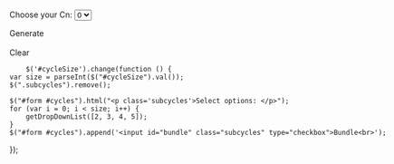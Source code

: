 <br>
<script src="https://cdnjs.cloudflare.com/ajax/libs/d3/3.5.6/d3.js"></script>
<br>
<script>
    function makeGraphNodesCycle(size) {
        var resultJson = {
            nodes: [],
            links: []
        };

        var n, i, j, x, y;
        var matrix = [];

        for (n = 0; n < size; n++) {
            resultJson.nodes.push({
                name: n + 1,
                group: n
            });

            matrix.push([]);
            for (x = 0; x < size; x++) {
                matrix[n].push(0);
            }
        }

        matrix[0][1] = 1;
        matrix[0][size - 1] = 1;
        matrix[size - 1][0] = 1;
        matrix[size - 1][size - 2] = 1;

        for (y = 1; y < size - 1; y++) {
            matrix[y - 1][y + 1] = 1;
        }

        for (i = 0; i < matrix.length; i++) {
            for (j = 0; j < matrix.length; j++) {
                if (matrix[i][j] === 1) {
                    resultJson.links.push({
                        source: i,
                        target: j,
                        value: 3
                    })
                }
            }
        }
        return resultJson;
    }

    function getDropDownList(optionList) {
        var combo = $("<select class='subcycles'></select>");

        $.each(optionList, function(i, el) {
            combo.append("<option>" + el + "</option>");
        });

        $("#form #cycles").append(combo);
    }

    /** 
     * Cn is an array of K-graphs [2,2,2] = k2,k2,k2
     * The cycle size is the number of elements in Cn
     *
     * Note: comments referencing "original cycle" mean the 
     * non-converted cycle of size N "old" vertices.
     * The "transformed" cycle is the cycle that has each
     * "new" vertex transformed to K graphs
     */
    function getMatrix(Cn) {
        var matrix = [];

        // count the number of vertices 
        // (dont' just do cycle size * k size, we might have different k sizes at some point)
        var totalCount = 0;
        for (var i = 0; i < Cn.length; i++)
        for (var j = 0; j < Cn[i]; j++)
        totalCount++;

        // we need to calculate a "new index" for each vertex in the original cycle
        var newIndex = 0;

        // we know there are totalCount number of new vertices
        for (var i = 0; i < totalCount; i++) {

            // Cn[i] is the K graph size at this "old" vertex
            for (var j = 0; j < Cn[i]; j++) {

                // initialize the matrix row
                matrix[newIndex] = [];

                // initialize all adjacencies to 0
                for (var k = 0; k < totalCount; k++)
                matrix[newIndex][k] = 0;

                // calculate the shift from [newIndex][0] for this grouping of adjacencies
                var shift = (i - 1) * Cn[(i - 1 + Cn.length) % Cn.length];
                shift = (shift + totalCount) % totalCount;

                // put the shifted group into the matrix
                for (var k = shift; k < shift + 3 * Cn[i]; k++) {
                    var subidx = k % totalCount;
                    if (subidx != newIndex) {
                        matrix[newIndex][subidx] = 1;
                    }
                }

                // increment the next new index
                newIndex++;
            }
        }
        return matrix;
    }



    function clear() {

        d3.select("svg").remove();

    }

    function makeGraphNodes(matrix, matrixInput) {
        var resultJson = {
            nodes: [],
            links: []
        };
        var n, i, j, name, y, counter = 0,
            linkValue;

        for (n = 0; n < matrixInput.length; n++) {
            for (y = 0; y < matrixInput[n]; y++) {
                counter++;
                resultJson.nodes.push({
                    id: counter - 1,
                    name: counter,
                    group: n + 1
                });
            }
        }

        for (i = 0; i < matrix.length; i++) {
            for (j = 0; j < matrix.length; j++) {
                if (matrix[i][j] === 1) {
                    if (resultJson.nodes[i].group === resultJson.nodes[j].group) {
                        linkValue = 20;
                    } else linkValue = 4;

                    resultJson.links.push({
                        source: i,
                        target: j,
                        value: linkValue
                    })

                }
            }
        }

        return resultJson;
        //{
        //"nodes":[
        //{"name":"node0","group":1},
        //"links":[
        //{"source":"node0","target":"node1","value":3}
        //] };  
    }
</script>
<br>
<script src="https://ajax.googleapis.com/ajax/libs/jquery/2.1.3/jquery.min.js"></script>
<br>
<form id="form">Choose your Cn:
    <select id='cycleSize'>
        <option value="0">0</option>
        <option value="3">3</option>
        <option value="4">4</option>
        <option value="5">5</option>
        <option value="6">6</option>
        <option value="7">7</option>
    </select>
    <div id="cycles"></div>
</form>
<div id="generate">Generate</div>
</br>
<div style="width: 960px; height: 500px;" id="graph">
    <div>
        <div id="clear">Clear</div>
        
        $('#cycleSize').change(function () {
    var size = parseInt($("#cycleSize").val());
    $(".subcycles").remove();

    $("#form #cycles").html("<p class='subcycles'>Select options: </p>");
    for (var i = 0; i < size; i++) {
        getDropDownList([2, 3, 4, 5]);
    }
    $("#form #cycles").append('<input id="bundle" class="subcycles" type="checkbox">Bundle<br>');
});
<br>
<script>
$("#generate").click(function () {
    clear();

    // get all the inputs into an array.
    var $inputs = $('#form :input');

    var matrixInput = [];
    $inputs.each(function () {
        matrixInput.push(parseInt($(this).val()));
    });
    var cycleSize = matrixInput.shift();
    var bundleBool = matrixInput.pop();
    bundleBool = $('#bundle').is(':checked');

    (function (cycleSize, bundleBool, matrixInput) {
        var width = 960,
            height = 500;
        var graph = makeGraphNodes(getMatrix(matrixInput), matrixInput);
        var color = d3.scale.category20();

        function myGraph(el) {
            // Add and remove elements on the graph object
            this.addNode = function (node) {
                nodes.push({
                    'id': node.id,
                        'group': node.group
                });
                update();
            }

            this.removeNode = function (id) {
                var i = 0;
                var n = findNode(id);
                while (i < links.length) {
                    if ((links[i]['source'] === n) || (links[i]['target'] == n)) links.splice(i, 1);
                    else i++;
                }
                var index = findNodeIndex(id);
                if (index !== undefined) {
                    nodes.splice(index, 1);
                    update();
                }
            }

            this.addLink = function (link) {
                var sourceNode = findNode(link.source);
                var targetNode = findNode(link.target);

                if ((sourceNode !== undefined) && (targetNode !== undefined)) {
                    links.push({
                        "source": sourceNode,
                            "target": targetNode,
                            "value": link.value
                    });
                    update();
                }
            }


            var findNode = function (id) {
                for (var i = 0; i < nodes.length; i++) {
                    if (nodes[i].id === id) return nodes[i]
                };
            }

            var findNodeIndex = function (id) {
                for (var i = 0; i < nodes.length; i++) {
                    if (nodes[i].id === id) return i
                };
            }

            // set up the D3 visualisation in the specified element
            var w = $("#graph").innerWidth(),
                h = $("#graph").innerHeight();

            var vis = this.vis = d3.select(el).append("svg:svg")
                .attr("width", w)
                .attr("height", h);

            var force = d3.layout.force()
                .gravity(.05)
                .linkDistance(function (d) {
                if (bundleBool) return width / d.value;
                else return width / 4;
            })
                .charge(-400)
                .size([w, h]);

            var nodes = force.nodes(),
                links = force.links();

            var update = function () {

                var link = vis.selectAll("line.link")
                    .data(links, function (d) {
                    return d.source.id + "-" + d.target.id;
                });

                link.enter().insert("line")
                    .attr("class", "link")
                    .style("stroke-width", function (d) {
                    return Math.sqrt(d.value);
                });

                link.exit().remove();

                var node = vis.selectAll("g.node")
                    .data(nodes, function (d) {
                    return d.id;
                });

                var nodeEnter = node.enter().append("g")
                    .attr("class", "node")
                    .call(force.drag);

                nodeEnter.append("text")
                    .attr("class", "nodetext")
                    .attr("dx", 12)
                    .attr("dy", ".35em")
                    .text(function (d) {
                    return d.id
                });

                nodeEnter.append("circle")
                    .attr("class", "node")
                    .attr("r", 12)
                    .style("fill", function (d) {
                    return color(d.group);
                })
                    .call(force.drag);

                node.exit().remove();

                force.on("tick", function () {
                    link.attr("x1", function (d) {
                        return d.source.x;
                    })
                        .attr("y1", function (d) {
                        return d.source.y;
                    })
                        .attr("x2", function (d) {
                        return d.target.x;
                    })
                        .attr("y2", function (d) {
                        return d.target.y;
                    });

                    node.attr("transform", function (d) {
                        return "translate(" + d.x + "," + d.y + ")";
                    });
                });

                // Restart the force layout.
                force.start();
            }

            // Make it all go
            update();
        }
        var includedNodes = new Array();
        mygraph = new myGraph("#graph");
        setTimeout(function () {

            var i, j, y, n, counter = -1;
            for (i = 0; i < cycleSize; i++) {
                for (j = 0; j < matrixInput[i]; j++) {
                    counter++;
                }

                mygraph.addNode(graph.nodes[counter]);
                includedNodes.push(counter);
            }
            for (y = 0; y < graph.links.length; y++) {
                if (includedNodes.indexOf(graph.links[y].source) >= 0 && includedNodes.indexOf(graph.links[y].target) >= 0) {
                    mygraph.addLink(graph.links[y]);
                }
            }
        }, 0);

        setTimeout(function () {
            var i, j, y, n, counter = 0,
                x, newNodes = [];
            for (i = 0; i < cycleSize; i++) {
                for (j = 0; j < matrixInput[i]; j++) {
                    counter++;
                }
            }

            for (x = 0; x < counter; x++) {
                if (includedNodes.indexOf(x) === -1) {
                    mygraph.addNode(graph.nodes[x]);
                    newNodes.push(x);
                }
            }

            for (y = 0; y < graph.links.length; y++) {
                if (newNodes.indexOf(graph.links[y].source) >= 0) {
                    mygraph.addLink(graph.links[y]);
                }
            }
        }, 3000);

        setTimeout(function () {
            function splitMatrix(matrix, ksize) {
                var splits = [];
                for (var i = 1; i <= ksize; i += 2) {

                    // create a new copy of matrix as new split
                    var split = [];
                    for (var j = 0; j < matrix.length; j++) {
                        split[j] = [];
                        for (var k = 0; k < matrix[j].length; k++) {
                            split[j][k] = matrix[j][k];
                        }
                    }

                    // zero out the cross diagonal at this i size
                    for (var x = 0; x < matrix.length; x++) {
                        split[x][(x + i) % split[x].length] = 0;
                        split[x][((x - i) + split[x].length) % split[x].length] = 0;
                    }

                    // track split
                    splits.push(split);
                }
                return splits;
            }

            var i, j, counter = 0,
                x, y, z, o;
            for (i = 0; i < cycleSize; i++) {
                for (j = 0; j < matrixInput[i]; j++) {
                    counter++;
                }
            }

            for (x = 0; x < counter; x++) {
                mygraph.removeNode(x);
            }

            var splitMatrices = splitMatrix(getMatrix(matrixInput), matrixInput[0] + matrixInput[1]);

            var graph = makeGraphNodes(splitMatrices[0], matrixInput);
            var addedGraphs = [];

            for (o = 0; o < splitMatrices.length; o++) {
                var div = '<div id=graph' + o + '></div>';
                $("body").append(div)

                addedGraphs.push(new myGraph("#graph" + o));
            }


            var m, newGraph;
            for (m = 0; m < addedGraphs.length; m++) {
                newGraph = makeGraphNodes(splitMatrices[m], matrixInput);
                for (y = 0; y < graph.nodes.length; y++) {
                    addedGraphs[m].addNode(newGraph.nodes[y]);
                }
                for (z = 0; z < graph.links.length; z++) {
                    addedGraphs[m].addLink(newGraph.links[z]);
                }

            }

        }, 6000);
    }(cycleSize, bundleBool, matrixInput))
});
</script>
